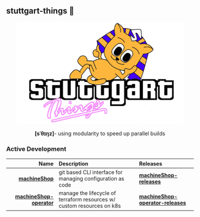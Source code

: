 ## stuttgart-things 🍿
 
<div align="center">
  <p>
    <img src="sthings-city.png#gh-light-mode-only" alt="sthings" width="450" />
  </p>
  <p>
    <strong>[sˈθɪŋz]</strong>- using modularity to speed up parallel builds
  </p>
</div>

### Active Development

|                     Name | Description                                                                                      | Releases                                               |
| -----------------------: | :----------------------------------------------------------------------------------------------- | :----------------------------------------------------- |
| **[machineShop][machineShop]** | git based CLI interface for managing configuration as code | **[machineShop-releases]** |
| **[machineShop-operator][machineShop-operator]** | manage the lifecycle of terraform resources w/ custom resources on k8s | **[machineShop-operator-releases]** |

[machineShop]: https://github.com/stuttgart-things/machineShop
[machineShop-operator]: https://github.com/stuttgart-things/machineShop-operator
[machineShop-releases]: https://github.com/stuttgart-things/machineShop/releases
[machineShop-operator-releases]: https://console.cloud.google.com/gcr/images/stuttgart-things/eu/machine-shop-operator

<!--

**Here are some ideas to get you started:**

🙋‍♀️ A short introduction - what is your organization all about?
🌈 Contribution guidelines - how can the community get involved?
👩‍💻 Useful resources - where can the community find your docs? Is there anything else the community should know?
🍿 Fun facts - what does your team eat for breakfast?
🧙 Remember, you can do mighty things with the power of [Markdown](https://docs.github.com/github/writing-on-github/getting-started-with-writing-and-formatting-on-github/basic-writing-and-formatting-syntax)
-->
